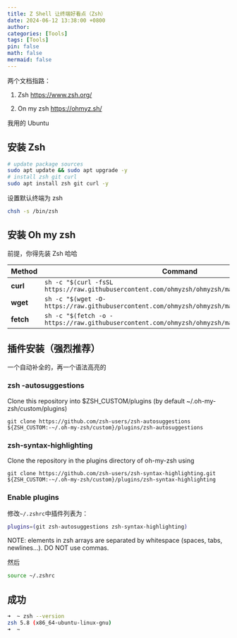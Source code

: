 ```yaml
---
title: Z Shell 让终端好看点（Zsh） 
date: 2024-06-12 13:38:00 +0800
author:
categories: [Tools]
tags: [Tools]
pin: false
math: false
mermaid: false
---
```



两个文档指路：

1. Zsh <https://www.zsh.org/>

2. On my zsh <https://ohmyz.sh/>



我用的 Ubuntu

## 安装 Zsh

```sh
# update package sources
sudo apt update && sudo apt upgrade -y
# install zsh git curl
sudo apt install zsh git curl -y
```

设置默认终端为 zsh

```sh
chsh -s /bin/zsh
```

## 安装 Oh my zsh

前提，你得先装 Zsh 哈哈

| Method    | Command                                                      |
| --------- | ------------------------------------------------------------ |
| **curl**  | `sh -c "$(curl -fsSL https://raw.githubusercontent.com/ohmyzsh/ohmyzsh/master/tools/install.sh)"` |
| **wget**  | `sh -c "$(wget -O- https://raw.githubusercontent.com/ohmyzsh/ohmyzsh/master/tools/install.sh)"` |
| **fetch** | `sh -c "$(fetch -o - https://raw.githubusercontent.com/ohmyzsh/ohmyzsh/master/tools/install.sh)"` |



## 插件安装（强烈推荐）

一个自动补全的，再一个语法高亮的

### zsh -autosuggestions

Clone this repository into $ZSH_CUSTOM/plugins (by default ~/.oh-my-zsh/custom/plugins)

```shell
git clone https://github.com/zsh-users/zsh-autosuggestions ${ZSH_CUSTOM:-~/.oh-my-zsh/custom}/plugins/zsh-autosuggestions
```

### zsh-syntax-highlighting

Clone the repository in the plugins directory of oh-my-zsh using 

```shell
git clone https://github.com/zsh-users/zsh-syntax-highlighting.git ${ZSH_CUSTOM:-~/.oh-my-zsh/custom}/plugins/zsh-syntax-highlighting
```

### Enable plugins

修改`~/.zshrc`中插件列表为：

```sh
plugins=(git zsh-autosuggestions zsh-syntax-highlighting)
```

NOTE: elements in zsh arrays are separated by whitespace (spaces, tabs, newlines...). DO NOT use commas.

然后

```sh
source ~/.zshrc
```

## 成功

```sh
➜  ~ zsh --version
zsh 5.8 (x86_64-ubuntu-linux-gnu)
➜  ~ 
```


